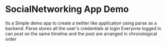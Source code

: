 # SocialNetworking App Demo

Its a Simple demo app to create a twitter like application using parse as a backend.
Parse stores all the user's credentials at login 
Everyone logged in can post on the same timeline and the post are arranged in chronological order
